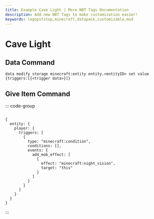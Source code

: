 ```yaml
---
title: Example Cave Light | More NBT Tags Documentation
description: Add new NBT Tags to make customization easier!
keywords: legopitstop,minecraft,datapack,customizable,mod
---
```


# Cave Light

## Data Command

```mcfunction
data modify storage minecraft:entity entity.<entityID> set value {triggers:[{<trigger data>}]}
```

## Give Item Command

::: code-group

```mcfunction [mcfunction]

```

```snbt [snbt]
{
  entity: {
    player: {
      triggers: [
        {
          type: "minecraft:condition",
          conditions: [],
          events: {
            add_mob_effect: [
              {
                effect: "minecraft:night_vision",
                target: "this"
              }
            ]
          }
        }
      ]
    }
  }
}
```

:::
